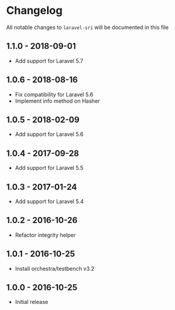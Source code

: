 # Changelog

All notable changes to `laravel-sri` will be documented in this file

## 1.1.0 - 2018-09-01

- Add support for Laravel 5.7

## 1.0.6 - 2018-08-16

- Fix compatibility for Laravel 5.6
- Implement info method on Hasher

## 1.0.5 - 2018-02-09

- Add support for Laravel 5.6

## 1.0.4 - 2017-09-28

- Add support for Laravel 5.5

## 1.0.3 - 2017-01-24

- Add support for Laravel 5.4

## 1.0.2 - 2016-10-26

- Refactor integrity helper

## 1.0.1 - 2016-10-25

- Install orchestra/testbench v3.2

## 1.0.0 - 2016-10-25

- Initial release
